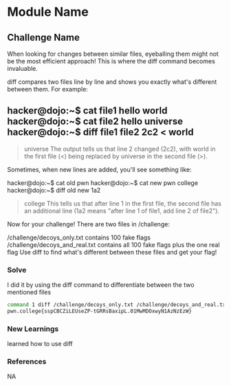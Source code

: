 # Module Name

## Challenge Name
When looking for changes between similar files, eyeballing them might not be the most efficient approach! This is where the diff command becomes invaluable.

diff compares two files line by line and shows you exactly what's different between them. For example:

hacker@dojo:~$ cat file1
hello
world
hacker@dojo:~$ cat file2
hello
universe
hacker@dojo:~$ diff file1 file2
2c2
< world
---
> universe
The output tells us that line 2 changed (2c2), with world in the first file (<) being replaced by universe in the second file (>).

Sometimes, when new lines are added, you'll see something like:

hacker@dojo:~$ cat old
pwn
hacker@dojo:~$ cat new
pwn
college
hacker@dojo:~$ diff old new
1a2
> college
This tells us that after line 1 in the first file, the second file has an additional line (1a2 means "after line 1 of file1, add line 2 of file2").

Now for your challenge! There are two files in /challenge:

/challenge/decoys_only.txt contains 100 fake flags
/challenge/decoys_and_real.txt contains all 100 fake flags plus the one real flag
Use diff to find what's different between these files and get your flag!

### Solve

I did it by using the diff command to differentiate between the two mentioned files
```bash
command 1 diff /challenge/decoys_only.txt /challenge/decoys_and_real.txt
pwn.college{sspCBCZiLEUseZP-tGRRsBaxipL.01MwMDOxwyN1AzNzEzW}
```

### New Learnings
learned how to use diff

### References 
NA